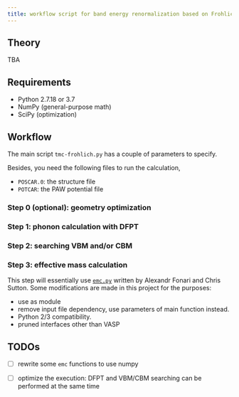```yaml
---
title: workflow script for band energy renormalization based on Frohlich model
---
```


## Theory

TBA

## Requirements

- Python 2.7.18 or 3.7
- NumPy (general-purpose math)
- SciPy (optimization)

## Workflow

The main script `tmc-frohlich.py` has a couple of parameters to specify.

Besides, you need the following files to run the calculation,

- `POSCAR.0`: the structure file
- `POTCAR`: the PAW potential file

### Step 0 (optional): geometry optimization

### Step 1: phonon calculation with DFPT

### Step 2: searching VBM and/or CBM

### Step 3: effective mass calculation

This step will essentially use [`emc.py`](https://github.com/afonari/emc)
written by Alexandr Fonari and Chris Sutton.
Some modifications are made in this project for the purposes:

- use as module
- remove input file dependency, use parameters of main function instead.
- Python 2/3 compatibility.
- pruned interfaces other than VASP

## TODOs

- [ ] rewrite some `emc` functions to use numpy
- [ ] optimize the execution: DFPT and VBM/CBM searching can be performed at the same time

